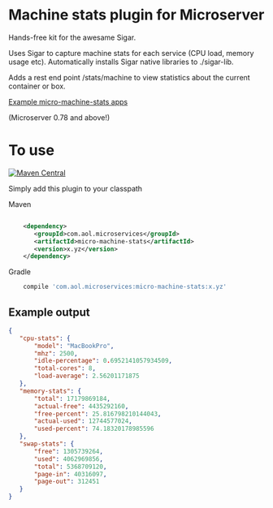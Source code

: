 # Machine stats plugin for Microserver

Hands-free kit for the awesame Sigar.

Uses Sigar to capture machine stats for each service (CPU load, memory usage etc). Automatically installs Sigar native libraries to ./sigar-lib.

Adds a rest end point /stats/machine to view statistics about the current container or box.

[Example micro-machine-stats apps](https://github.com/aol/micro-server/tree/master/micro-machine-stats/src/test/java/app)

(Microserver 0.78 and above!)

# To use

[![Maven Central](https://maven-badges.herokuapp.com/maven-central/com.aol.microservices/micro-machine-stats/badge.svg)](https://maven-badges.herokuapp.com/maven-central/com.aol.microservices/micro-machine-stats)

Simply add this plugin to your classpath

Maven 
 ```xml

     <dependency>
        <groupId>com.aol.microservices</groupId>  
        <artifactId>micro-machine-stats</artifactId>
        <version>x.yz</version>
     </dependency>

```    
Gradle
```groovy
    compile 'com.aol.microservices:micro-machine-stats:x.yz'
```


## Example output
 ```json
{
	"cpu-stats": {
		"model": "MacBookPro",
		"mhz": 2500,
		"idle-percentage": 0.6952141057934509,
		"total-cores": 8,
		"load-average": 2.56201171875
	},
	"memory-stats": {
		"total": 17179869184,
		"actual-free": 4435292160,
		"free-percent": 25.816798210144043,
		"actual-used": 12744577024,
		"used-percent": 74.18320178985596
	},
	"swap-stats": {
		"free": 1305739264,
		"used": 4062969856,
		"total": 5368709120,
		"page-in": 40316097,
		"page-out": 312451
	}
}
```